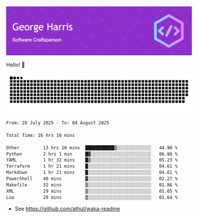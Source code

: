 ![img](./assets/github-header.png)

Hello! :wave:

<div align="center">
  <img  src="https://raw.githubusercontent.com/1999AZZAR/1999AZZAR/readme/resources/grid-snake.svg" alt="snake" />
</div>

<!--START_SECTION:waka-->

```txt
From: 28 July 2025 - To: 04 August 2025

Total Time: 16 hrs 10 mins

Other         13 hrs 10 mins  ███████████▒░░░░░░░░░░░░░   44.90 %
Python        2 hrs 1 min     █▓░░░░░░░░░░░░░░░░░░░░░░░   06.88 %
YAML          1 hr 32 mins    █▒░░░░░░░░░░░░░░░░░░░░░░░   05.23 %
Terraform     1 hr 21 mins    █░░░░░░░░░░░░░░░░░░░░░░░░   04.61 %
Markdown      1 hr 21 mins    █░░░░░░░░░░░░░░░░░░░░░░░░   04.61 %
PowerShell    40 mins         ▓░░░░░░░░░░░░░░░░░░░░░░░░   02.27 %
Makefile      32 mins         ▒░░░░░░░░░░░░░░░░░░░░░░░░   01.86 %
XML           29 mins         ▒░░░░░░░░░░░░░░░░░░░░░░░░   01.65 %
Lua           28 mins         ▒░░░░░░░░░░░░░░░░░░░░░░░░   01.64 %
```

<!--END_SECTION:waka-->

- See <https://github.com/athul/waka-readme>
